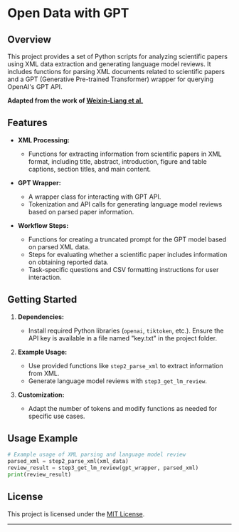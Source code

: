 # Open Data with GPT

## Overview

This project provides a set of Python scripts for analyzing scientific papers using XML data extraction and generating language model reviews. It includes functions for parsing XML documents related to scientific papers and a GPT (Generative Pre-trained Transformer) wrapper for querying OpenAI's GPT API.

**Adapted from the work of [Weixin-Liang et al.](https://github.com/Weixin-Liang/LLM-scientific-feedback/)**

## Features

- **XML Processing:**
  - Functions for extracting information from scientific papers in XML format, including title, abstract, introduction, figure and table captions, section titles, and main content.

- **GPT Wrapper:**
  - A wrapper class for interacting with GPT API.
  - Tokenization and API calls for generating language model reviews based on parsed paper information.

- **Workflow Steps:**
  - Functions for creating a truncated prompt for the GPT model based on parsed XML data.
  - Steps for evaluating whether a scientific paper includes information on obtaining reported data.
  - Task-specific questions and CSV formatting instructions for user interaction.

## Getting Started

1. **Dependencies:**
   - Install required Python libraries (`openai`, `tiktoken`, etc.). Ensure the API key is available in a file named "key.txt" in the project folder.

2. **Example Usage:**
   - Use provided functions like `step2_parse_xml` to extract information from XML.
   - Generate language model reviews with `step3_get_lm_review`.

3. **Customization:**
   - Adapt the number of tokens and modify functions as needed for specific use cases.

## Usage Example

```python
# Example usage of XML parsing and language model review
parsed_xml = step2_parse_xml(xml_data)
review_result = step3_get_lm_review(gpt_wrapper, parsed_xml)
print(review_result)
```

## License

This project is licensed under the [MIT License](LICENSE).

---
